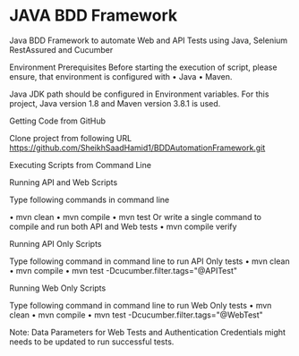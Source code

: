 # JAVA BDD Framework
Java BDD Framework to automate Web and API Tests using Java, Selenium RestAssured and Cucumber

Environment Prerequisites
Before starting the execution of script, please ensure, that environment is configured with 
•	Java 
•	Maven. 

Java JDK path should be configured in Environment variables.
For this project, Java version 1.8 and Maven version 3.8.1 is used.


Getting Code from GitHub

Clone project from following URL
https://github.com/SheikhSaadHamid1/BDDAutomationFramework.git


Executing Scripts from Command Line

Running API and Web Scripts

Type following commands in command line

•	mvn clean
•	mvn compile
•	mvn test
Or write a single command to compile and run both API and Web tests
•	mvn compile verify



Running API Only Scripts

Type following command in command line to run API Only tests
•	mvn clean
•	mvn compile
•	mvn test -Dcucumber.filter.tags="@APITest"

Running Web Only Scripts

Type following command in command line to run Web Only tests
•	mvn clean
•	mvn compile
•	mvn test -Dcucumber.filter.tags="@WebTest"

Note: Data Parameters for Web Tests and Authentication Credentials might needs to be updated to run successful tests. 



